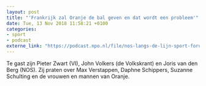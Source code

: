 ```yaml
---
layout: post
title: "'Frankrijk zal Oranje de bal geven en dat wordt een probleem'"
date: Tue, 13 Nov 2018 11:58:21 +0100
categories: 
- sport 
- podcast 
externe_link: "https://podcast.npo.nl/file/nos-langs-de-lijn-sport-forum/2829/content.omroep.nl/portal/podcast/nporadio1/nos-langs-de-lijn-sport-forum/2018/11/nporadio1_nos-langs-de-lijn-sport-forum_20181113_lang-de-lijn-sportforum-12-11-18.mp3"
---
```


Te gast zijn Pieter Zwart (VI), John Volkers (de Volkskrant) en Joris van den Berg (NOS). Zij praten over Max Verstappen, Daphne Schippers, Suzanne Schulting en de vrouwen en mannen van Oranje.
